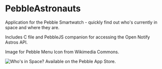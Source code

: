 PebbleAstronauts
================

Application for the Pebble Smartwatch - quickly find out who's currently in space and where they are.

Includes C file and PebbleJS companion for accessing the Open Notify Astros API.

Image for Pebble Menu Icon from Wikimedia Commons.

![Who's in Space? Available on the Pebble App Store.](http://pblweb.com/badge/5307eed3ab1ae26bc700006c/black/large)
